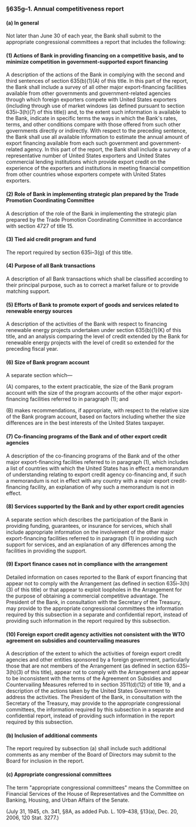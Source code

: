 ### §635g–1. Annual competitiveness report ###

#### (a) In general ####

Not later than June 30 of each year, the Bank shall submit to the appropriate congressional committees a report that includes the following:

#### (1) Actions of Bank in providing financing on a competitive basis, and to minimize competition in government-supported export financing ####

A description of the actions of the Bank in complying with the second and third sentences of section 635(b)(1)(A) of this title. In this part of the report, the Bank shall include a survey of all other major export-financing facilities available from other governments and government-related agencies through which foreign exporters compete with United States exporters (including through use of market windows (as defined pursuant to section 635i–3(h)(7) of this title)) and, to the extent such information is available to the Bank, indicate in specific terms the ways in which the Bank's rates, terms, and other conditions compare with those offered from such other governments directly or indirectly. With respect to the preceding sentence, the Bank shall use all available information to estimate the annual amount of export financing available from each such government and government-related agency. In this part of the report, the Bank shall include a survey of a representative number of United States exporters and United States commercial lending institutions which provide export credit on the experience of the exporters and institutions in meeting financial competition from other countries whose exporters compete with United States exporters.

#### (2) Role of Bank in implementing strategic plan prepared by the Trade Promotion Coordinating Committee ####

A description of the role of the Bank in implementing the strategic plan prepared by the Trade Promotion Coordinating Committee in accordance with section 4727 of title 15.

#### (3) Tied aid credit program and fund ####

The report required by section 635i–3(g) of this title.

#### (4) Purpose of all Bank transactions ####

A description of all Bank transactions which shall be classified according to their principal purpose, such as to correct a market failure or to provide matching support.

#### (5) Efforts of Bank to promote export of goods and services related to renewable energy sources ####

A description of the activities of the Bank with respect to financing renewable energy projects undertaken under section 635(b)(1)(K) of this title, and an analysis comparing the level of credit extended by the Bank for renewable energy projects with the level of credit so extended for the preceding fiscal year.

#### (6) Size of Bank program account ####

A separate section which—

(A) compares, to the extent practicable, the size of the Bank program account with the size of the program accounts of the other major export-financing facilities referred to in paragraph (1); and

(B) makes recommendations, if appropriate, with respect to the relative size of the Bank program account, based on factors including whether the size differences are in the best interests of the United States taxpayer.

#### (7) Co-financing programs of the Bank and of other export credit agencies ####

A description of the co-financing programs of the Bank and of the other major export-financing facilities referred to in paragraph (1), which includes a list of countries with which the United States has in effect a memorandum of understanding relating to export credit agency co-financing and, if such a memorandum is not in effect with any country with a major export credit-financing facility, an explanation of why such a memorandum is not in effect.

#### (8) Services supported by the Bank and by other export credit agencies ####

A separate section which describes the participation of the Bank in providing funding, guarantees, or insurance for services, which shall include appropriate information on the involvement of the other major export-financing facilities referred to in paragraph (1) in providing such support for services, and an explanation of any differences among the facilities in providing the support.

#### (9) Export finance cases not in compliance with the arrangement ####

Detailed information on cases reported to the Bank of export financing that appear not to comply with the Arrangement (as defined in section 635i–3(h)(3) of this title) or that appear to exploit loopholes in the Arrangement for the purpose of obtaining a commercial competitive advantage. The President of the Bank, in consultation with the Secretary of the Treasury, may provide to the appropriate congressional committees the information required by this subsection in a separate and confidential report, instead of providing such information in the report required by this subsection.

#### (10) Foreign export credit agency activities not consistent with the WTO agreement on subsidies and countervailing measures ####

A description of the extent to which the activities of foreign export credit agencies and other entities sponsored by a foreign government, particularly those that are not members of the Arrangement (as defined in section 635i–3(h)(3) of this title), appear not to comply with the Arrangement and appear to be inconsistent with the terms of the Agreement on Subsidies and Countervailing Measures referred to in section 3511(d)(12) of title 19, and a description of the actions taken by the United States Government to address the activities. The President of the Bank, in consultation with the Secretary of the Treasury, may provide to the appropriate congressional committees, the information required by this subsection in a separate and confidential report, instead of providing such information in the report required by this subsection.

#### (b) Inclusion of additional comments ####

The report required by subsection (a) shall include such additional comments as any member of the Board of Directors may submit to the Board for inclusion in the report.

#### (c) Appropriate congressional committees ####

The term "appropriate congressional committees" means the Committee on Financial Services of the House of Representatives and the Committee on Banking, Housing, and Urban Affairs of the Senate.

(July 31, 1945, ch. 341, §8A, as added Pub. L. 109–438, §13(a), Dec. 20, 2006, 120 Stat. 3277.)